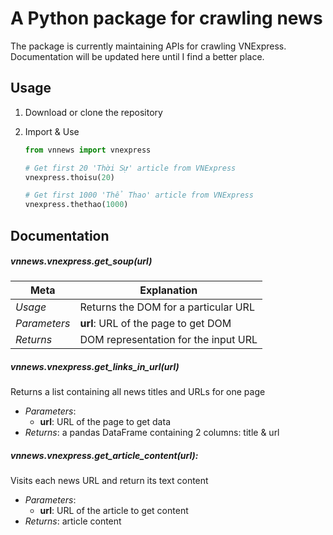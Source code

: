 # A Python package for crawling news
The package is currently maintaining APIs for crawling VNExpress. Documentation will be updated here until I find a better place.

## Usage

1. Download or clone the repository

2. Import & Use

    ```python
    from vnnews import vnexpress
    
    # Get first 20 'Thời Sự' article from VNExpress
    vnexpress.thoisu(20) 
    
    # Get first 1000 'Thể Thao' article from VNExpress
    vnexpress.thethao(1000) 
    ```
    
## Documentation

##### vnnews.vnexpress.get_soup(url)

| Meta | Explanation |
| ---- | ----------- |
| *Usage* | Returns the DOM for a particular URL |
| *Parameters* | **url**: URL of the page to get DOM |
| *Returns* | DOM representation for the input URL |

##### vnnews.vnexpress.get_links_in_url(url)

Returns a list containing all news titles and URLs for one page

- *Parameters*: 
    - **url**: URL of the page to get data
- *Returns*: a pandas DataFrame containing 2 columns: title & url

##### vnnews.vnexpress.get_article_content(url):

Visits each news URL and return its text content

- *Parameters*: 
    - **url**: URL of the article to get content
- *Returns*: article content